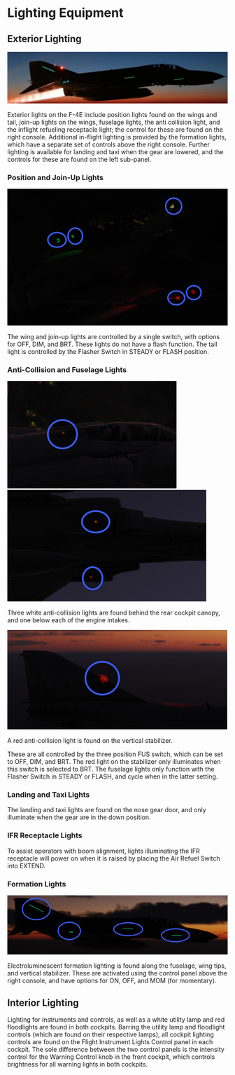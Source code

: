 # Lighting Equipment

## Exterior Lighting

![ext_lights](../img/ext_lights.png)

Exterior lights on the F-4E include position lights found on the wings and tail,
join-up lights on the wings, fuselage lights, the anti collision light, and the
inflight refueling receptacle light; the control for these are found on the
right console. Additional in-flight lighting is provided by the formation
lights, which have a separate set of controls above the right console. Further
lighting is available for landing and taxi when the gear are lowered, and the
controls for these are found on the left sub-panel.

### Position and Join-Up Lights

![pos_lights](../img/pos_lights.png)

The wing and join-up lights are controlled by a single switch, with options for
OFF, DIM, and BRT. These lights do not have a flash function. The tail light is
controlled by the Flasher Switch in STEADY or FLASH position.

### Anti-Collision and Fuselage Lights

![fus_light_top](../img/fus_light_top.png)
![fus_light_bottom](../img/fus_light_bottom.png)

Three white anti-collision lights are found behind the rear cockpit canopy, and
one below each of the engine intakes.

![anti_col_light](../img/anti_col_light.png)

A red anti-collision light is found on the vertical stabilizer.

These are all controlled by the three position FUS switch, which can be set to
OFF, DIM, and BRT. The red light on the stabilizer only illuminates when this
switch is selected to BRT. The fuselage lights only function with the Flasher
Switch in STEADY or FLASH, and cycle when in the latter setting.

### Landing and Taxi Lights

The landing and taxi lights are found on the nose gear door, and only illuminate
when the gear are in the down position.

### IFR Receptacle Lights

To assist operators with boom alignment, lights illuminating the IFR receptacle
will power on when it is raised by placing the Air Refuel Switch into EXTEND.

### Formation Lights

![formation_lights](../img/formation_lights.png)

Electroluminescent formation lighting is found along the fuselage, wing tips,
and vertical stabilizer. These are activated using the control panel above the
right console, and have options for ON, OFF, and MOM (for momentary).

## Interior Lighting

Lighting for instruments and controls, as well as a white utility lamp and red
floodlights are found in both cockpits. Barring the utility lamp and floodlight
controls (which are found on their respective lamps), all cockpit lighting
controls are found on the Flight Instrument Lights Control panel in each
cockpit. The sole difference between the two control panels is the intensity
control for the Warning Control knob in the front cockpit, which controls
brightness for all warning lights in both cockpits.
